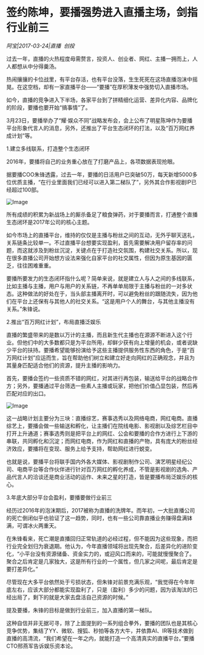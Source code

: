 # 签约陈坤，要播强势进入直播主场，剑指行业前三

*阿宝|2017-03-24|直播 
                                                创投*

过去一年，直播的火热程度毋需赘言，投资人、创业者、网红、主播一拥而上，人人都想从中分得羹汤。

热闹攘攘的卡位战里，有平台存活，也有平台没落，生生死死在这场直播泡沫中摇晃。在这空档，却有一家直播平台——“要播”在厚积薄发中强势切入直播市场。

如今，直播的竞争进入下半场，各家平台到了拼精细化运营、差异化内容、品牌化的阶段，要播也要开始“搞事情”了。

3月23日，要播举办了“耀·娱众不同”战略发布会，会上公布了明星陈坤作为要播平台形象代言人的消息，另外，还推出了平台生态闭环的打法，以及“百万网红养成计划”等。

1.建立多线联系，打造整个生态闭环

2016年，要播将自己的业务重心放在了打磨产品上，各项数据表现抢眼。

据要播COO朱锋透露，过去一年，要播的日活用户已突破50万，每天新增5000多位优质主播，“在行业里面我们已经可以进入第二梯队了”，另外其合作影视剧IP已经超过100部。

![Image](http://si1.go2yd.com/get-image/0EjwcY6UEVM)

所有成绩的积累为新战场上的厮杀备足了粮食弹药，对于要播而言，打通整个直播生态闭环是2017年公司的核心主题。

如今市场上的直播平台，维持的仅仅是主播与粉丝之间的互动，无外乎聊天送礼，关系链条比较单一。不过直播平台想要实现盈利，首先需要解决用户留存率的问题，而这就涉及到粉丝沉淀，关键点在于打造社交氛围，构建社交关系。所以，现在很多直播公司开始想方设法来强化自家平台的社交属性，但因为原生基因的匮乏，往往困难重重。

要播所要发力的生态闭环指什么呢？简单来说，就是建立人与人之间的多线联系，比如主播与主播，用户与用户的关系链，不再单单局限于主播与粉丝的一对多状态。这种做法的好处在于，当头部主播离开时，可以避免粉丝的跟随流失，因为他们在平台上还保有与其他人的社交关系。“这是用户个人的舞台，与其他主播没有关系。”朱锋说。

2.推出“百万网红计划”，布局直播泛娱乐

直播的繁盛带来的是数以万计的主播，而且新生代主播也在源源不断进入这个行业。但他们中的大多数都只是为平台所用，却鲜少获有向上增量的机会，或者说缺少平台的扶持。要播希望能够扮演给予这些主播提供服务性东西的角色，于是“百万网红计划”应运而生，旨在帮助他们树立和建立好走向网红的正确观念，并且为其量身匹配适合他们的资源，提升主播的影响力。

首先，要播会签约一些资质不错的网红，对其进行再包装，输送给平台的战略合作方；另外，要播通过平台筛选一些素人主播或玩家，把他们价值凸显包装，然后再匹配对应的出口。

![Image](http://si1.go2yd.com/get-image/0EjwcZvSyX2)

这一战略计划主要分为三块：直播综艺，赛事选秀以及网络电商，网红电商。直播综艺上，要播会做一些输送和孵化，让主播们在院线电影、影视剧以及综艺栏目中打开上升通道；赛事选秀则是把平台上的网红、公会和要播的合作方进行上下游的串联，共同孵化和沉淀；而网红电商，作为网红和直播的产物，具有庞大的粉丝经济效应，要播将在变现、服务上给予支持，帮助网红进行蜕变。

也就是说，要播平台将联手国内外各大媒体、影视剧制作公司、演艺明星经纪公司、电商平台等合作伙伴进行针对百万网红的孵化养成，不管是影视剧的选角、产品代言人的洽谈还是商业活动的运作、未来之星的打造，皆是要播布局泛娱乐的核心。

3.年底大部分平台会盈利，要播要做行业前三

经历过2016年的泡沫期后，2017被称为直播的洗牌年。而年初，一大批直播公司的死亡倒闭似乎也验证了这一趋势，同时，也有一些公司靠直播业务赚得盘满钵满，可谓冰火两重天。

在朱锋看来，死亡潮是直播回归正常轨道的必经过程，但不能因为这些现象，而把行业完全划归为衰退期。他认为，今年直播领域将出现先聚合，后差异化的进阶变化，“小平台没有资源储备、资金实力的，或迎风口而来的，可能就慢慢聚合了。聚合之后肯定是几家独大，这是所有行业的一个属性，但几家之间呢，最后肯定是要打差异化。”

尽管现在大多平台依然处于亏损状态，但朱锋对前景充满乐观，“我觉得在今年年底左右，应该大部分都能实现盈利了，只是（盈利）多少的问题，因为该淘汰的已经出局了，剩下的就是大家去盘活自己资源的时候。”

提及要播，朱锋的目标是做到行业前三，加入直播的第一梯队。

这种自信并非无据可寻，除了上面提到的一系列组合拳外，要播的团队也是其核心竞争优势，集结了YY、微软、搜狐、秒拍等各方大牛，并依靠AI、IR等技术做到直播的高清流，“我们希望在一年之内，就能打造一个高清真实的直播平台。”要播CTO邢燕军告诉娱乐资本论。

